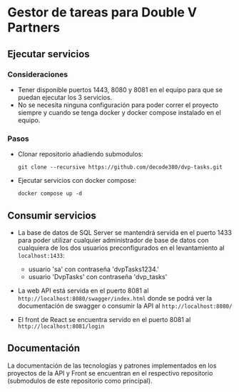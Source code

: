 # Gestor de tareas para Double V Partners



## Ejecutar servicios

### Consideraciones

- Tener disponible puertos 1443, 8080 y 8081 en el equipo para que se puedan ejecutar los 3 servicios.
- No se necesita ninguna configuración para poder correr el proyecto siempre y cuando se tenga docker y docker compose instalado en el equipo.

### Pasos
- Clonar repositorio añadiendo submodulos:

    `git clone --recursive https://github.com/decode380/dvp-tasks.git`

- Ejecutar servicios con docker compose:

    `docker compose up -d`

## Consumir servicios

- La base de datos de SQL Server se mantendrá servida en el puerto 1433 para poder utilizar cualquier administrador de base de datos con cualquiera de los dos usuarios preconfigurados en el levantamiento al `localhost:1433`:
    - usuario 'sa' con contraseña 'dvpTasks1234.'
    - usuario 'DvpTasks' con contraseña 'dvp_tasks'

- La web API está servida en el puerto 8081 al `http://localhost:8080/swagger/index.html` donde se podrá ver la documentación de swagger o consumir la API al `http://localhost:8080/`

- El front de React se encuentra servido en el puerto 8081 al `http://localhost:8081/login`


## Documentación

La documentación de las tecnologías y patrones implementados en los proyectos de la API y Front se encuentran en el respectivo repositorio (submodulos de este repositorio como principal).